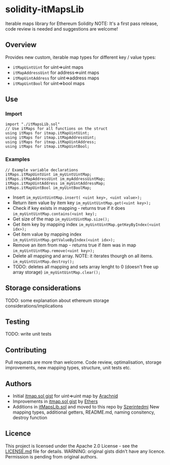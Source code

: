 # solidity-itMapsLib
Iterable maps library for Ethereum Solidity
NOTE: It's a first pass release, code review is needed and suggestions are welcome!
## Overview
Provides new custom,  iterable map types for different key / value types:
* `itMapUintUint` for uint=>uint maps
* `itMapAddressUint` for address=>uint maps
* `itMapUintAddress` for uint=>address maps
* `itMapUintBool` for uint=>bool maps

## Use
### Import
```
import "./itMapsLib.sol"
// Use itMaps for all functions on the struct
using itMaps for itmap.itMapUintUint;
using itMaps for itmap.itMapAddressUint;
using itMaps for itmap.itMapUintAddress;
using itMaps for itmap.itMapUintBool;
 ```
### Examples
```
// Example variable declarations
itMaps.itMapUintUint im_myUintUintMap;
itMaps.itMapAddressUint im_myAddressUintMap;
itMaps.itMapUintAddress im_myUintAddressMap;
itMaps.itMapUintBool im_myUintBoolMap;
```
* Insert
`im_myUintUintMap.insert( <uint key>, <uint value>);`
* Return item value by item key
`im_myUintUintMap.get(<uint key>);`
* Check if key exists in mapping - returns true if it does
`im_myUintUintMap.contains(<uint key);`
* Get size of the map
`im_myUintUintMap.size();`
* Get item key by mapping index
`im_myUintUintMap.getKeyByIndex(<uint idx>);`
* Get item value by mapping index
`im_myUintUintMap.getValueByIndex(<uint idx>);`
* Remove an item from map - returns true if item was in map
`im_myUintUintMap.remove(<uint key>);`
* Delete all mapping and array. NOTE: it iterates thourgh on all items.
`im_myUintUintMap.destroy();`
* TODO: deletes all mapping and sets array lenght to 0 (doesn't free up array storage)
`im_myUintUintMap.clear();`
## Storage considerations
TODO: some explanation about ethereum storage considerations/implications
## Testing
TODO: write unit tests
## Contributing
Pull requests are more than welcome. Code review, optimalisation, storage improvements, new mapping types, structure, unit tests etc.
## Authors
* Initial [itmap.sol gist](https://gist.github.com/Arachnid/59159497f124fdbff14bc2ca960b77ba) for uint=>uint map by [Arachnid](https://gist.github.com/Arachnid)
* Improvements in [itmap.sol gist](https://gist.github.com/ethers/7e6d443818cbc9ad2c38efa7c0f363d1) by [Ethers](https://gist.github.com/ethers)
* Additions in [itMapsLib.sol]() and moved to this repo by [Szerintedmi](https://github.com/szerintedmi)
New mapping types, additional getters, README.md, naming consitency, destroy function
## Licence
This project is licensed under the Apache 2.0 License - see the [LICENSE.md](LICENSE.md) file for details.
WARNING: original gists didn't have any licence. Permission is pending from original authors.
